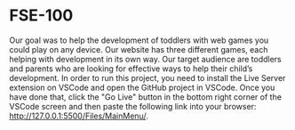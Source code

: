 # FSE-100
Our goal was to help the development of toddlers with web games you could play on any device. Our website has three different games, each helping with development in its own way. Our target audience are toddlers and parents who are looking for effective ways to help their child’s development.
In order to run this project, you need to install the Live Server extension on VSCode and open the GitHub project in VSCode. Once you have done that, click the "Go Live" button in the bottom right corner of the VSCode screen and then paste the following link into your browser: http://127.0.0.1:5500/Files/MainMenu/.